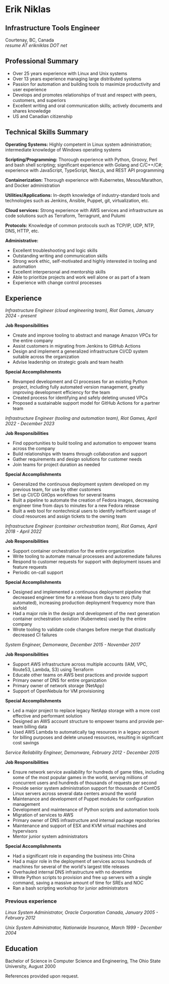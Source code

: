 # Erik Niklas

## Infrastructure Tools Engineer

Courtenay, BC, Canada<br>*resume AT erikniklas DOT net*

## Professional Summary

* Over 25 years experience with Linux and Unix systems
* Over 13 years experience managing large distributed systems
* Passion for automation and building tools to maximize productivity and user experience
* Develops and promotes relationships of trust and respect with peers, customers, and superiors
* Excellent writing and oral communication skills; actively documents and shares knowledge
* US and Canadian citizenship

## Technical Skills Summary

**Operating Systems:** Highly competent in Linux system administration; intermediate knowledge of Windows operating systems

**Scripting/Programming:** Thorough experience with Python, Groovy, Perl and bash shell scripting; significant experience with Golang and C/C++/C#; experience with JavaScript, TypeScript, Next.js, and REST API programming

**Containerization:** Thorough experience with Kubernetes, Mesos/Marathon, and Docker administration

**Utilities/Applications:** In-depth knowledge of industry-standard tools and technologies such as Jenkins, Ansible, Puppet, git, virtualization, etc.

**Cloud services:** Strong experience with AWS services and infrastructure as code solutions such as Terraform, Terragrunt, and Pulumi

**Protocols:** Knowledge of common protocols such as TCP/IP, UDP, NTP, DNS, HTTP, etc.

**Administrative:**

- Excellent troubleshooting and logic skills
- Outstanding writing and communication skills
- Strong work ethic, self-motivated and highly interested in tooling and automation
- Excellent interpersonal and mentorship skills
- Able to prioritize projects and work well alone or as part of a team
- Experience with change control processes

## Experience

*Infrastructure Engineer (cloud engineering team), Riot Games, January 2024 - present*

**Job Responsibilities**

* Create and improve tooling to abstract and manage Amazon VPCs for the entire company
* Assist customers in migrating from Jenkins to GitHub Actions
* Design and implement a generalized infrastructure CI/CD system suitable across the organization
* Advise leadership on strategic goals and team health

**Special Accomplishments**

* Revamped development and CI processes for an existing Python project, including fully automated version management, greatly improving development efficiency for the team
* Created process for identifying and safely deleting unused VPCs
* Proposed a sustainable support model for GitHub Actions for a partner team

*Infrastructure Engineer (tooling and automation team), Riot Games, April 2022 - December 2023*

**Job Responsibilities**

* Find opportunities to build tooling and automation to empower teams across the company
* Build relationships with teams through collaboration and support
* Gather requirements and design solutions for customer needs
* Join teams for project duration as needed

**Special Accomplishments**

* Generalized the continuous deployment system developed on my previous team, for use by other customers
* Set up CI/CD GitOps workflows for several teams
* Built a pipeline to automate the creation of Fedora images, decreasing engineer time from days to minutes for a new Fedora release
* Built a web tool for nontechnical users to identify inefficient usage of cloud resources and assign tickets to the owning team

*Infrastructure Engineer (container orchestration team), Riot Games, April 2018 - April 2022*

**Job Responsibilities**

* Support container orchestration for the entire organization
* Write tooling to automate manual processes and autoremediate failures
* Respond to customer requests for support with deployment issues and feature requests
* Periodic on-call support

**Special Accomplishments**

* Designed and implemented a continuous deployment pipeline that decreased engineer time for a release from days to zero (fully automated), increasing production deployment frequency more than sixfold
* Had a major role in the design and development of the next generation container orchestration solution (Kubernetes) used by the entire company
* Wrote tooling to validate code changes before merge that drastically decreased CI failures

*System Engineer, Demonware, December 2015 - November 2017*

**Job Responsibilities**

* Support AWS infrastructure across multiple accounts (IAM, VPC, Route53, Lambda, S3) using Terraform
* Educate other teams on AWS best practices and provide support
* Primary owner of DNS for entire organization
* Primary owner of network storage (NetApp)
* Support of OpenNebula for VM provisioning

**Special Accomplishments**

* Led a major project to replace legacy NetApp storage with a more cost effective and performant solution
* Designed an AWS account structure to empower teams and provide per-team billing data
* Used AWS Lambda to automatically tag resources in a legacy account for billing purposes and delete unused resources, resulting in significant cost savings

*Service Reliability Engineer, Demonware, February 2012 - December 2015*

**Job Responsibilities**

* Ensure network service availability for hundreds of game titles, including some of the most popular games in the world, serving millions of concurrent users and hundreds of thousands of requests per second
* Provide senior system administration support for thousands of CentOS Linux servers across several data centers around the world
* Maintenance and development of Puppet modules for configuration management
* Development and maintenance of Python scripts and automation tools
* Migration of services to AWS
* Primary owner of DNS infrastructure and internal package repositories
* Maintenance and support of ESX and KVM virtual machines and hypervisors
* Mentor junior system administrators

**Special Accomplishments**

* Had a significant role in expanding the business into China
* Had a major role in the deployment of services across hundreds of machines for several of the world's largest title releases
* Overhauled internal DNS infrastructure with no downtime
* Wrote Python scripts to provision and free up servers with a single command, saving a massive amount of time for SREs and NOC
* Ran a bash scripting workshop for junior administrators

### Previous experience

*Linux System Administrator, Oracle Corporation Canada, January 2005 - February 2012*

*Unix System Administrator, Nationwide Insurance, March 1999 - December 2004*

## Education

Bachelor of Science in Computer Science and Engineering, The Ohio State University,
August 2000

References provided upon request.